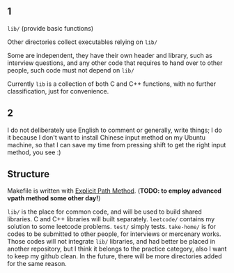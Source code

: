 ## 1

`lib/` (provide basic functions)

Other directories collect executables relying on `lib/`

Some are independent, they have their own header and library, such as interview questions, and any other code that requires to hand over to other people, such code must not depend on `lib/`

Currently `lib` is a collection of both C and C++ functions, with no further classification, just for convenience.

## 2

I do not deliberately use English to comment or generally, write things; I do it because I don't want to install Chinese input method on my Ubuntu machine, so that I can save my time from pressing shift to get the right input method, you see :)

## Structure

Makefile is written with [Explicit Path Method](http://make.mad-scientist.net/papers/multi-architecture-builds/#explicitpath). (**TODO: to employ advanced vpath method some other day!**)

`lib/` is the place for common code, and will be used to build shared libraries. C and C++ libraries will built separately. `leetcode/` contains my solution to some leetcode problems. `test/` simply tests. `take-home/` is for codes to be submitted to other people, for interviews or mercenary works. Those codes will not integrate `lib/` libraries, and had better be placed in another repository, but I think it belongs to the practice category, also I want to keep my github clean. In the future, there will be more directories added for the same reason.
